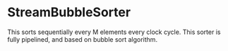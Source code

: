 # StreamBubbleSorter
This sorts sequentially every M elements every clock cycle.
This sorter is fully pipelined, and based on bubble sort algorithm.
